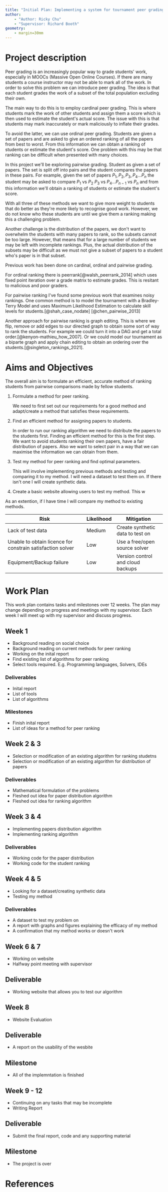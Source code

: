 ```yaml
---
title: "Initial Plan: Implementing a system for tournament peer grading"
author: 
    - "Author: Ricky Chu"
    - "Supervisor: Richard Booth"
geometry:
    - margin=30mm
---
```


# Project description

Peer grading is an increasingly popular way to grade students' work, especially in MOOCs (Massive Open Online Courses). If there are many students a course instructor may not be able to mark all of the work. In order to solve this problem we can introduce peer grading. The idea is that each student grades the work of a subset of the total population excluding their own.

The main way to do this is to employ cardinal peer grading. This is where students mark the work of other students and assign them a score which is then used to estimate the student's actual score. The issue with this is that students may mark inaccurately or mark maliciously to inflate their grades.

To avoid the latter, we can use ordinal peer grading. Students are given a set of papers and are asked to give an ordered ranking of all the papers from best to worst. From this information we can obtain a ranking of students or estimate the student's score. One problem with this may be that ranking can be difficult when presented with many choices.

In this project we'll be exploring pairwise grading. Student as given a set of papers. The set is split off into pairs and the student compares the papers in these pairs. For example, given the set of papers $P_1, P_2, P_3, P_4 \dots P_n$ the student may be asked to compare $P_1$ vs $P_2$ $P_3$ vs $P_4 \dots P_{n-1}$ vs $P_n$ and from this information we'll obtain a ranking of students or estimate the student's score.

With all three of these methods we want to give more weight to students that do better as they're more likely to recognise good work. However, we do not know who these students are until we give them a ranking making this a challenging problem.

Another challenge is the distribution of the papers, we don't want to overwhelm the students with many papers to rank, so the subsets cannot be too large. However, that means that for a large number of students we may be left with incomplete rankings. Plus, the actual distribution of the subsets may be difficult as we must not give a subset of papers to a student who's paper is in that subset.

Previous work has been done on cardinal, ordinal and pairwise grading.

For ordinal ranking there is peerrank[@walsh_peerrank_2014] which uses fixed point iteration over a grade matrix to estimate grades. This is resitant to malicious and poor graders.

For pairwise ranking I've found some previous work that examines noisy rankings. One common method is to model the tournament with a Bradley-Terry Model and uses Maximum Likelihood Estimation to calculate skill levels for students.[@shah_case_nodate] [@chen_pairwise_2013]

Another approach for pairwise ranking is graph editing. This is where we flip, remove or add edges to our directed graph to obtain some sort of way to rank the students. For example we could turn it into a DAG and get a total order.[@kenyon-mathieu_how_2007]. Or we could model our tournament as a biparte graph and apply chain editing to obtain an ordering over the students.[@singleton_rankings_2021].

# Aims and Objectives

The overall aim is to formulate an efficient, accurate method of ranking students from pairwise comparisons made by fellow students.

1. Formulate a method for peer ranking.
   
   We need to first set out our requirements for a good method and adapt/create a method that satisfies these requirements.

2. Find an efficient method for assigning papers to students.

   In order to run our ranking algorithm we need to distribute the papers to the students first. Finding an efficient method for this is the first step. We want to avoid students ranking their own papers, have a fair distribution of papers. Also we want to select pair in a way that we can maximise the information we can obtain from them.

3. Test my method for peer ranking and find optimal parameters.

   This will involve implementing previous methods and testing  and comparing it to my method. I will need a dataset to test them on. If there isn't one I will create synthetic data.

4. Create a basic website allowing users to test my method.
   This w 

As an extention, if I have time I will compare my method to existing methods.


| Risk                                                        | Likelihood | Mitigation                        |
|-------------------------------------------------------------|------------|-----------------------------------|
| Lack of test data                                           | Medium     | Create synthetic data to test on  |
| Unable to obtain licence for  constrain satisfaction solver | Low        | Use a free/open source solver     |
| Equipment/Backup failure                                    | Low        | Version control and cloud backups |

# Work Plan

This work plan contains tasks and milestones over 12 weeks. The plan may change depending on progress and meetings with my supervisor.
Each week I will meet up with my supervisor and discuss progress.

## Week 1

- Background reading on social choice
- Background reading on current methods for peer ranking
- Working on the inital report
- Find existing list of algorithms for peer ranking
- Select tools required. E.g. Programming languages, Solvers, IDEs

### Deliverables 

- Inital report
- List of tools
- List of algorithms

### Milestones

- Finish inital report
- List of ideas for a method for peer ranking

## Week 2 & 3

- Selection or modification of an existing algorithm for ranking studetns
- Selection or modification of an existing algorithm for distribution of papers

### Deliverables

- Mathematical formulation of the problems
- Fleshed out idea for paper distribution algorithm
- Fleshed out idea for ranking algorithm

## Week 3 & 4

- Implementing papers distribution algorithm
- Implementing ranking algorithm

### Deliverables

- Working code for the paper distribution
- Working code for the student ranking

## Week 4 & 5

- Looking for a dataset/creating synthetic data
- Testing my method

### Deliverables

- A dataset to test my problem on
- A report with graphs and figures explaining the efficacy of my method
- A confirmation that my method works or doesn't work

## Week 6 & 7

- Working on website
- Halfway point meeting with supervisor

## Deliverable

- Working website that allows you to test our algorithm

## Week 8 

- Website Evaluation

## Deliverable

- A report on the usability of the wesbite

## Milestone

- All of the implemntation is finished

## Week 9 - 12

- Continuing on any tasks that may be incomplete
- Writing Report

## Deliverable

- Submit the final report, code and any supporting material

## Milestone

- The project is over

# References

